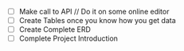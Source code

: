 * [ ] Make call to API // Do it on some online editor
* [ ] Create Tables once you know how you get data
* [ ] Create Complete ERD
* [ ] Complete Project Introduction
